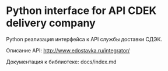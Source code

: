 Python interface for API CDEK delivery company
==============================================


Python реализация интерфейса к API службы доставки СДЭК.

Описание API: http://www.edostavka.ru/integrator/

Документация к библиотеке: docs/index.md


